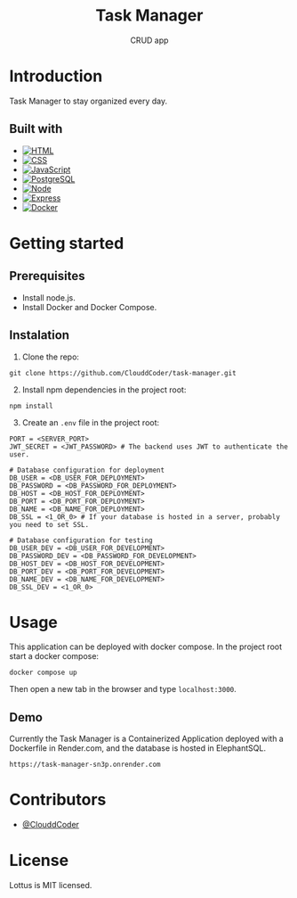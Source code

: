 <div align="center">
    <h1>Task Manager</h1>
    <div><span>CRUD app</span></div>
</div>

# Introduction

Task Manager to stay organized every day.

## Built with

- [![HTML](https://img.shields.io/badge/HTML5-E34F26?style=for-the-badge&logo=html5&logoColor=white)](https://developer.mozilla.org/en-US/docs/web/html)
- [![CSS](https://img.shields.io/badge/CSS3-1572B6?style=for-the-badge&logo=css3&logoColor=white)](https://developer.mozilla.org/en-US/docs/Web/CSS)
- [![JavaScript](https://img.shields.io/badge/JavaScript-323330?style=for-the-badge&logo=javascript&logoColor=F7DF1E)](https://developer.mozilla.org/en-US/docs/Web/javascript)
- [![PostgreSQL](https://img.shields.io/badge/PostgreSQL-316192?style=for-the-badge&logo=postgresql&logoColor=white)](https://www.postgresql.org)
- [![Node](https://img.shields.io/badge/Node.js-43853D?style=for-the-badge&logo=node.js&logoColor=white)](https://nodejs.org/en/)
- [![Express](https://img.shields.io/badge/Express.js-404D59?style=for-the-badge)](https://expressjs.com)
- [![Docker](https://img.shields.io/badge/docker-v20.10-blue)](https://www.docker.com)

# Getting started

## Prerequisites

- Install node.js.
- Install Docker and Docker Compose.

## Instalation

1. Clone the repo:

```
git clone https://github.com/ClouddCoder/task-manager.git
```

2. Install npm dependencies in the project root:

```
npm install
```

3. Create an `.env` file in the project root:

```
PORT = <SERVER_PORT>
JWT_SECRET = <JWT_PASSWORD> # The backend uses JWT to authenticate the user.

# Database configuration for deployment
DB_USER = <DB_USER_FOR_DEPLOYMENT>
DB_PASSWORD = <DB_PASSWORD_FOR_DEPLOYMENT>
DB_HOST = <DB_HOST_FOR_DEPLOYMENT>
DB_PORT = <DB_PORT_FOR_DEPLOYMENT>
DB_NAME = <DB_NAME_FOR_DEPLOYMENT>
DB_SSL = <1_OR_0> # If your database is hosted in a server, probably you need to set SSL.

# Database configuration for testing
DB_USER_DEV = <DB_USER_FOR_DEVELOPMENT>
DB_PASSWORD_DEV = <DB_PASSWORD_FOR_DEVELOPMENT>
DB_HOST_DEV = <DB_HOST_FOR_DEVELOPMENT>
DB_PORT_DEV = <DB_PORT_FOR_DEVELOPMENT>
DB_NAME_DEV = <DB_NAME_FOR_DEVELOPMENT>
DB_SSL_DEV = <1_OR_0>
```

# Usage

This application can be deployed with docker compose. In the project root start a docker compose:

```
docker compose up
```

Then open a new tab in the browser and type `localhost:3000`.

## Demo

Currently the Task Manager is a Containerized Application deployed with a Dockerfile in Render.com, and the database is hosted in ElephantSQL.

```
https://task-manager-sn3p.onrender.com
```

# Contributors

- [@ClouddCoder](https://github.com/ClouddCoder)

# License

Lottus is MIT licensed.
